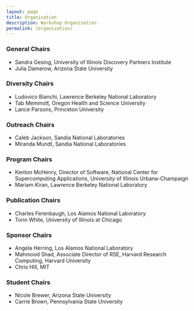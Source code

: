 ```yaml
---
layout: page
title: Organization
description: Workshop Organization
permalink: /organization/
---
```


### General Chairs
- Sandra Gesing, University of Illinois Discovery Partners Institute
- Julia Damerow, Arizona State University

### Diversity Chairs
- Ludovico Bianchi, Lawrence Berkeley National Laboratory
- Tab Memmott, Oregon Health and Science University
- Lance Parsons, Princeton University

### Outreach Chairs
- Caleb Jackson, Sandia National Laboratories
- Miranda Mundt, Sandia National Laboratories

### Program Chairs
- Kenton McHenry, Director of Software, National Center for Supercomputing Applications, University of Illinois Urbana-Champaign
- Mariam Kiran, Lawrence Berkeley National Laboratory

### Publication Chairs
- Charles Ferenbaugh, Los Alamos National Laboratory
- Torin White, University of Illinois at Chicago

### Sponsor Chairs
- Angela Herring, Los Alamos National Laboratory
- Mahmood Shad, Associate Director of RSE, Harvard Research Computing, Harvard University
- Chris Hill, MIT

### Student Chairs
- Nicole Brewer, Arizona State University
- Carrie Brown, Pennsylvania State University
